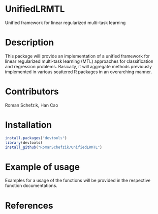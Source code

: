 # UnifiedLRMTL
Unified framework for linear regularized multi-task learning

# Description 
This package will provide an implementation of a unified framework for linear regularized multi-task learning (MTL) approaches for classification and regression problems. Basically, it will aggregate methods previously implemented in various scattered R packages in an overarching manner. 

# Contributors
Roman Schefzik, Han Cao

# Installation
```R
install.packages("devtools")
library(devtools)
install_github("RomanSchefzik/UnifiedLRMTL")
```
# Example of usage
Examples for a usage of the functions will be provided in the respective function documentations.

# References
